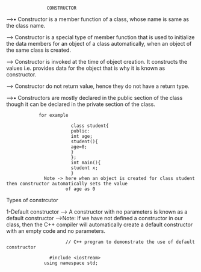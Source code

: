                    CONSTRUCTOR

-->• Constructor is a member function of a class, whose name is same as the class name.

--> Constructor is a special type of member function that is used to initialize the data members for an object of a class automatically, when an object of the same 
     class is created.
     
--> Constructor is invoked at the time of object creation. It constructs the values i.e. provides data for the object that is why it is known as constructor.

--> Constructor do not return value, hence they do not have a return type.

-->• Constructors are mostly declared in the public section of the class though it can be declared in the private section of the class.

                for example 

                            class student{
                            public:
                            int age;
                            student(){
                            age=0;
                            }
                            };
                            int main(){
                            student x;
                            }
                  Note -> here when an object is created for class student then constructor automatically sets the value 
                          of age as 0

Types of constrcutor

 1-Default constructor
                          -->  A constructor with no parameters is known as a default constructor
                          -->Note: If we have not defined a constructor in our class, then the C++ compiler will 
                                   automatically create a default constructor with an empty code and no parameters.

                          // C++ program to demonstrate the use of default constructor

                    #include <iostream>
                  using namespace std;

                  // declare a class
                 class  Wall {
                  private:
                 double length;

                    public:
                  // default constructor to initialize variable
                     Wall() {
                  length = 5.5;
                  cout << "Creating a wall." << endl;
                   cout << "Length = " << length << endl;
                       }
                      };

                 int main() {
                  Wall wall1;
                  return 0;
                      }

2-Parameterized Constructor
                             -->In C++, a constructor with parameters is known as a parameterized constructor.

                             for example 
                             class student {
                             public:
                             int age;
                             student(int age){
                             this->age=age;
                             }
                             void show(){
                             cout<<"age is "<<age;
                             }
                             };
                             int main(){
                             student x(30);
                             x.show();
                             return 0;
                             }

                             output is
                             age is 30


3-Copy Constructor
                   -->The copy constructor in C++ is used to copy data of one object to another.
                   
-->These are the special type of Constructors that takes an object as an argument and is used to copy 
                      values of data members of one object into another object.
                      
  -->An object can be initialized with another object of same type. This is same as copying the contents 
                      of a class to another class.

                      for example
                       for example 
                             class student {
                             public:
                             int age;
                             student(int age){
                             this->age=age;
                             }
                             void show(){
                             cout<<"age is "<<age;
                             }
                             };
                             int main(){
                             student x(30);
                             x.show();
                             cout<<endl;
                             student y=x;
                             or 
                             student y(x);
                             y.show();
                             return 0;
                             }

                             output is
                             age is 30
                             age is 30
                             
      Note-the parameter of copy constructor has an adress of an object which it uses to copy its content
                                    
                 
